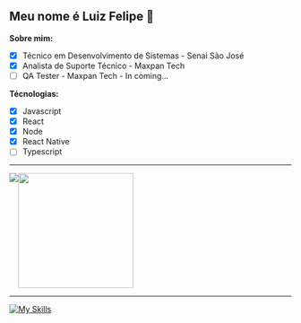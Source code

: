 ##  Meu nome é Luiz Felipe 👋


**Sobre mim:**
- [x] Técnico em Desenvolvimento de Sistemas - Senai São José
- [x] Analista de Suporte Técnico - Maxpan Tech
- [ ] QA Tester - Maxpan Tech - In coming...

**Técnologias:**
- [x] Javascript
- [x] React
- [x] Node
- [x] React Native
- [ ] Typescript

---
<div style="display: flex;">
  <img src="https://github-readme-stats.vercel.app/api/top-langs/?username=Felipezkg&theme=shades-of-purple&hide_progress=false&locale=pt-br" />
  <img height="205em" src="https://github-readme-stats.vercel.app/api?username=Felipezkg&theme=shades-of-purple&show_icons=true&locale=pt-br" />
</div>

---

[![My Skills](https://skillicons.dev/icons?i=js,html,css,tailwind,nodejs,mongodb,firebase,ps,vscode,vite,vercel)](https://skillicons.dev)



<!--
**Felipezkg/Felipezkg** is a ✨ _special_ ✨ repository because its `README.md` (this file) appears on your GitHub profile.

Here are some ideas to get you started:

- 🔭 I’m currently working on ...
- 🌱 I’m currently learning ...
- 👯 I’m looking to collaborate on ...
- 🤔 I’m looking for help with ...
- 💬 Ask me about ...
- 📫 How to reach me: ...
- 😄 Pronouns: ...
- ⚡ Fun fact: ...
-->
